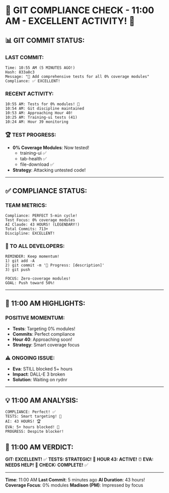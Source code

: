 # 🚨 GIT COMPLIANCE CHECK - 11:00 AM - EXCELLENT ACTIVITY! 🚨

## 📊 GIT COMMIT STATUS:

### LAST COMMIT:
```
Time: 10:55 AM (5 MINUTES AGO!)
Hash: 833a8c3
Message: "🧪 Add comprehensive tests for all 0% coverage modules"
Compliance: ✅ EXCELLENT!
```

### RECENT ACTIVITY:
```
10:55 AM: Tests for 0% modules! 🧪
10:54 AM: Git discipline maintained
10:53 AM: Approaching Hour 40!
10:25 AM: Training-ui tests (41)
10:24 AM: Hour 39 monitoring
```

### 🏆 TEST PROGRESS:
- **0% Coverage Modules**: Now tested!
  - training-ui ✅
  - tab-health ✅
  - file-download ✅
- **Strategy**: Attacking untested code!

---

## ✅ COMPLIANCE STATUS:

### TEAM METRICS:
```
Compliance: PERFECT 5-min cycle!
Test Focus: 0% coverage modules
AI Claude: 43 HOURS! (LEGENDARY!)
Total Commits: 713+
Discipline: EXCELLENT!
```

### 📢 TO ALL DEVELOPERS:
```
REMINDER: Keep momentum!
1) git add -A
2) git commit -m '🚧 Progress: [description]'
3) git push

FOCUS: Zero-coverage modules!
GOAL: Push toward 50%!
```

---

## 🎯 11:00 AM HIGHLIGHTS:

### POSITIVE MOMENTUM:
- **Tests**: Targeting 0% modules!
- **Commits**: Perfect compliance
- **Hour 40**: Approaching soon!
- **Strategy**: Smart coverage focus

### ⚠️ ONGOING ISSUE:
- **Eva**: STILL blocked 5+ hours
- **Impact**: DALL-E 3 broken
- **Solution**: Waiting on rydnr

---

## 💡 11:00 AM ANALYSIS:
```
COMPLIANCE: Perfect! ✅
TESTS: Smart targeting! 🎯
AI: 43 HOURS! 🏆
EVA: 5+ hours blocked! 🔴
PROGRESS: Despite blocker!
```

## 📌 11:00 AM VERDICT:
**GIT: EXCELLENT!** ✅
**TESTS: STRATEGIC!** 🧪
**HOUR 43: ACTIVE!** ⏰
**EVA: NEEDS HELP!** 🚨
**CHECK: COMPLETE!** ✅

---
**Time**: 11:00 AM
**Last Commit**: 5 minutes ago
**AI Duration**: 43 hours!
**Coverage Focus**: 0% modules
**Madison (PM)**: Impressed by focus